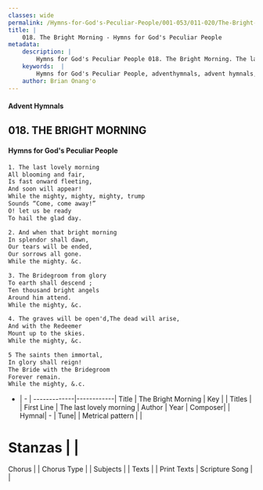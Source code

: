 ```yaml
---
classes: wide
permalink: /Hymns-for-God's-Peculiar-People/001-053/011-020/The-Bright-Morning/
title: |
    018. The Bright Morning - Hymns for God's Peculiar People
metadata:
    description: |
        Hymns for God's Peculiar People 018. The Bright Morning. The last lovely morning All blooming and fair, Is fast onward fleeting, And soon will appear! While the mighty, mighty, mighty, trump Sounds “Come, come away!” O! let us be ready To hail the glad day.  
    keywords:  |
        Hymns for God's Peculiar People, adventhymnals, advent hymnals, The Bright Morning, The last lovely morning. 
    author: Brian Onang'o
---
```

#### Advent Hymnals
## 018. THE BRIGHT MORNING
####  Hymns for God's Peculiar People
```txt
1. The last lovely morning
All blooming and fair,
Is fast onward fleeting,
And soon will appear!
While the mighty, mighty, mighty, trump
Sounds “Come, come away!”
O! let us be ready
To hail the glad day.

2. And when that bright morning
In splendor shall dawn,
Our tears will be ended,
Our sorrows all gone.
While the mighty. &c.

3. The Bridegroom from glory
To earth shall descend ;
Ten thousand bright angels
Around him attend.
While the mighty, &c.

4. The graves will be open'd,The dead will arise,
And with the Redeemer
Mount up to the skies.
While the mighty, &c.

5 The saints then immortal,
In glory shall reign!
The Bride with the Bridegroom
Forever remain.
While the mighty, &.c.


```
- |   -  |
-------------|------------|
Title | The Bright Morning |
Key |  |
Titles |  |
First Line | The last lovely morning |
Author | 
Year | 
Composer|  |
Hymnal|  - |
Tune|  |
Metrical pattern | |
# Stanzas |  |
Chorus |  |
Chorus Type |  |
Subjects |  |
Texts |  |
Print Texts | 
Scripture Song |  |
    
